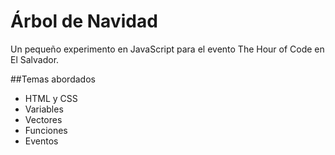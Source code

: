 # Árbol de Navidad
Un pequeño experimento en JavaScript para el evento The Hour of Code en El Salvador.

##Temas abordados
- HTML y CSS
- Variables
- Vectores
- Funciones
- Eventos
